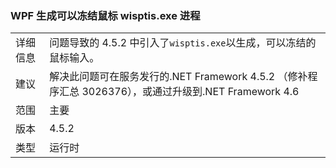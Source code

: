 ### <a name="wpf-spawns-a-wisptisexe-process-which-can-freeze-the-mouse"></a>WPF 生成可以冻结鼠标 wisptis.exe 进程

|   |   |
|---|---|
|详细信息|问题导致的 4.5.2 中引入了<code>wisptis.exe</code>以生成，可以冻结的鼠标输入。|
|建议|解决此问题可在服务发行的.NET Framework 4.5.2 （修补程序汇总 3026376），或通过升级到.NET Framework 4.6|
|范围|主要|
|版本|4.5.2|
|类型|运行时|

